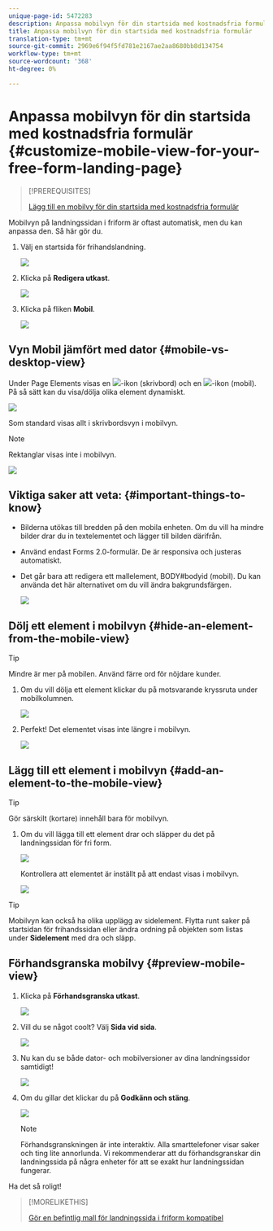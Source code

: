 ```yaml
---
unique-page-id: 5472283
description: Anpassa mobilvyn för din startsida med kostnadsfria formulär - Marketo Docs - Produktdokumentation
title: Anpassa mobilvyn för din startsida med kostnadsfria formulär
translation-type: tm+mt
source-git-commit: 2969e6f94f5fd781e2167ae2aa8680bb8d134754
workflow-type: tm+mt
source-wordcount: '368'
ht-degree: 0%

---
```



# Anpassa mobilvyn för din startsida med kostnadsfria formulär {#customize-mobile-view-for-your-free-form-landing-page}

>[!PREREQUISITES]
>
>[Lägg till en mobilvy för din startsida med kostnadsfria formulär](/help/marketo/product-docs/demand-generation/landing-pages/free-form-landing-pages/add-a-mobile-view-for-your-free-form-landing-page.md)

Mobilvyn på landningssidan i friform är oftast automatisk, men du kan anpassa den. Så här gör du.

1. Välj en startsida för frihandslandning.

   ![](assets/selectlandingapge.jpg)

1. Klicka på **Redigera utkast**.

   ![](assets/image2015-1-22-18-3a33-3a12.png)

1. Klicka på fliken **Mobil**.

   ![](assets/image2015-1-22-18-3a31-3a40.png)

## Vyn Mobil jämfört med dator {#mobile-vs-desktop-view}

Under Page Elements visas en ![](assets/image2015-1-22-18-3a39-3a53.png)-ikon (skrivbord) och en ![](assets/image2015-1-22-18-3a40-3a31.png)-ikon (mobil). På så sätt kan du visa/dölja olika element dynamiskt.

![](assets/image2015-5-21-15-3a9-3a34.png)

Som standard visas allt i skrivbordsvyn i mobilvyn.

>[!NOTE]
>
>Rektanglar visas inte i mobilvyn.

![](assets/image2015-5-21-15-3a12-3a2.png)

## Viktiga saker att veta: {#important-things-to-know}

* Bilderna utökas till bredden på den mobila enheten. Om du vill ha mindre bilder drar du in textelementet och lägger till bilden därifrån.
* Använd endast Forms 2.0-formulär. De är responsiva och justeras automatiskt.
* Det går bara att redigera ett mallelement, BODY#bodyid (mobil). Du kan använda det här alternativet om du vill ändra bakgrundsfärgen.

   ![](assets/image2015-5-21-15-3a15-3a47.png)

## Dölj ett element i mobilvyn {#hide-an-element-from-the-mobile-view}

>[!TIP]
>
>Mindre är mer på mobilen. Använd färre ord för nöjdare kunder.

1. Om du vill dölja ett element klickar du på motsvarande kryssruta under mobilkolumnen.

   ![](assets/image2015-5-21-15-3a28-3a17.png)

1. Perfekt! Det elementet visas inte längre i mobilvyn.

   ![](assets/image2015-5-21-15-3a30-3a17.png)

## Lägg till ett element i mobilvyn {#add-an-element-to-the-mobile-view}

>[!TIP]
>
>Gör särskilt (kortare) innehåll bara för mobilvyn.

1. Om du vill lägga till ett element drar och släpper du det på landningssidan för fri form.

   ![](assets/image2015-5-21-15-3a32-3a22.png)

   Kontrollera att elementet är inställt på att endast visas i mobilvyn.

   ![](assets/image2015-5-21-15-3a35-3a29.png)

>[!TIP]
>
>Mobilvyn kan också ha olika upplägg av sidelement. Flytta runt saker på startsidan för frihandssidan eller ändra ordning på objekten som listas under **Sidelement** med dra och släpp.

## Förhandsgranska mobilvy {#preview-mobile-view}

1. Klicka på **Förhandsgranska utkast**.

   ![](assets/image2015-5-21-15-3a36-3a35.png)

1. Vill du se något coolt? Välj **Sida vid sida**.

   ![](assets/image2015-1-22-20-3a2-3a15.png)

1. Nu kan du se både dator- och mobilversioner av dina landningssidor samtidigt!

   ![](assets/image2015-1-22-20-3a3-3a22.png)

1. Om du gillar det klickar du på **Godkänn och stäng**.

   ![](assets/image2015-1-22-20-3a5-3a36.png)

   >[!NOTE]
   >
   >Förhandsgranskningen är inte interaktiv. Alla smarttelefoner visar saker och ting lite annorlunda. Vi rekommenderar att du förhandsgranskar din landningssida på några enheter för att se exakt hur landningssidan fungerar.

Ha det så roligt!

>[!MORELIKETHIS]
>
>[Gör en befintlig mall för landningssida i friform kompatibel](/help/marketo/product-docs/demand-generation/landing-pages/landing-page-templates/make-an-existing-free-form-landing-page-template-mobile-compatible.md)
